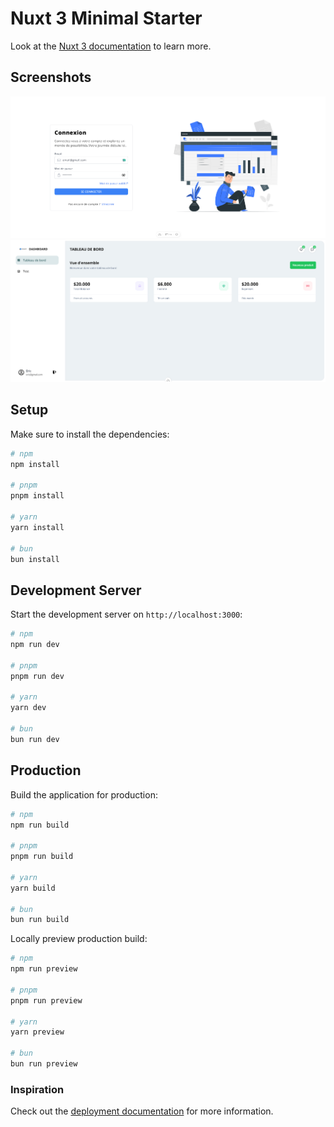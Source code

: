 # Nuxt 3 Minimal Starter

Look at the [Nuxt 3 documentation](https://nuxt.com/docs/getting-started/introduction) to learn more.

## Screenshots

![App Screenshot](screen1.png)
![App Screenshot](screen2.png)

## Setup

Make sure to install the dependencies:

```bash
# npm
npm install

# pnpm
pnpm install

# yarn
yarn install

# bun
bun install
```

## Development Server

Start the development server on `http://localhost:3000`:

```bash
# npm
npm run dev

# pnpm
pnpm run dev

# yarn
yarn dev

# bun
bun run dev
```

## Production

Build the application for production:

```bash
# npm
npm run build

# pnpm
pnpm run build

# yarn
yarn build

# bun
bun run build
```

Locally preview production build:

```bash
# npm
npm run preview

# pnpm
pnpm run preview

# yarn
yarn preview

# bun
bun run preview
```

### Inspiration

Check out the [deployment documentation](https://nuxt.com/docs/getting-started/deployment) for more information.
